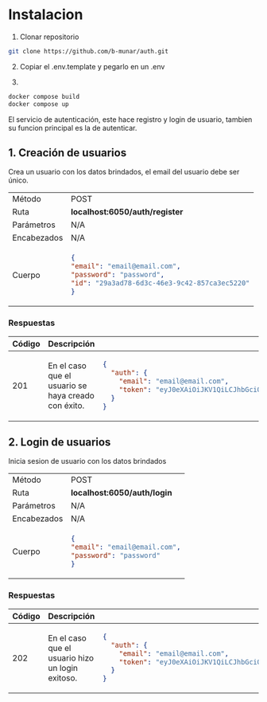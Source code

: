 # Instalacion

1. Clonar repositorio

```bash
git clone https://github.com/b-munar/auth.git
```

2. Copiar el .env.template y pegarlo en un .env

3. 

```bash
docker compose build
docker compose up
```


El servicio de autenticación, este hace registro y login de usuario, tambien su funcion principal es la de autenticar.

## 1. Creación de usuarios

Crea un usuario con los datos brindados, el email del usuario debe ser único.

<table>
<tr>
<td> Método </td>
<td> POST </td>
</tr>
<tr>
<td> Ruta </td>
<td> <strong>localhost:6050/auth/register</strong> </td>
</tr>
<tr>
<td> Parámetros </td>
<td> N/A </td>
</tr>
<tr>
<td> Encabezados </td>
<td>N/A</td>
</tr>
<tr>
<td> Cuerpo </td>
<td>

```json
{
"email": "email@email.com",
"password": "password",
"id": "29a3ad78-6d3c-46e3-9c42-857ca3ec5220"
}
```
</td>
</tr>
</table>

### Respuestas

<table>
<tr>
<th> Código </th>
<th> Descripción </th>
<th> Cuerpo </th>
</tr>
<tbody>
<td> 201 </td>
<td>En el caso que el usuario se haya creado con éxito.</td>
<td>

```json
{
  "auth": {
    "email": "email@email.com",
    "token": "eyJ0eXAiOiJKV1QiLCJhbGciOiJIUzI1NiJ9.eyJzdWIiOiIyOWEzYWQ3OC02ZDNjLTQ2ZTMtOWM0Mi04NTdjYTNlYzUyMjAiLCJpYXQiOjE3MTE4NTU1MjgsImV4cCI6MTcxMTg2NjMyOH0.wUf-v4CrIjd8gFxBoUy9L30zR8BKa8h-Gc2rwIj9dFM"
  }
}
```
</td>
</tr>
</tbody>
</table>


## 2. Login de usuarios

Inicia sesion de usuario con los datos brindados

<table>
<tr>
<td> Método </td>
<td> POST </td>
</tr>
<tr>
<td> Ruta </td>
<td> <strong>localhost:6050/auth/login</strong> </td>
</tr>
<tr>
<td> Parámetros </td>
<td> N/A </td>
</tr>
<tr>
<td> Encabezados </td>
<td>N/A</td>
</tr>
<tr>
<td> Cuerpo </td>
<td>

```json
{
"email": "email@email.com",
"password": "password"
}
```
</td>
</tr>
</table>

### Respuestas

<table>
<tr>
<th> Código </th>
<th> Descripción </th>
<th> Cuerpo </th>
</tr>
<tbody>
<td> 202 </td>
<td>En el caso que el usuario hizo un login exitoso.</td>
<td>

```json
{
  "auth": {
    "email": "email@email.com",
    "token": "eyJ0eXAiOiJKV1QiLCJhbGciOiJIUzI1NiJ9.eyJzdWIiOiIyOWEzYWQ3OC02ZDNjLTQ2ZTMtOWM0Mi04NTdjYTNlYzUyMjAiLCJpYXQiOjE3MTE4NTU1MjgsImV4cCI6MTcxMTg2NjMyOH0.wUf-v4CrIjd8gFxBoUy9L30zR8BKa8h-Gc2rwIj9dFM"
  }
}
```
</td>
</tr>
</tbody>
</table>
